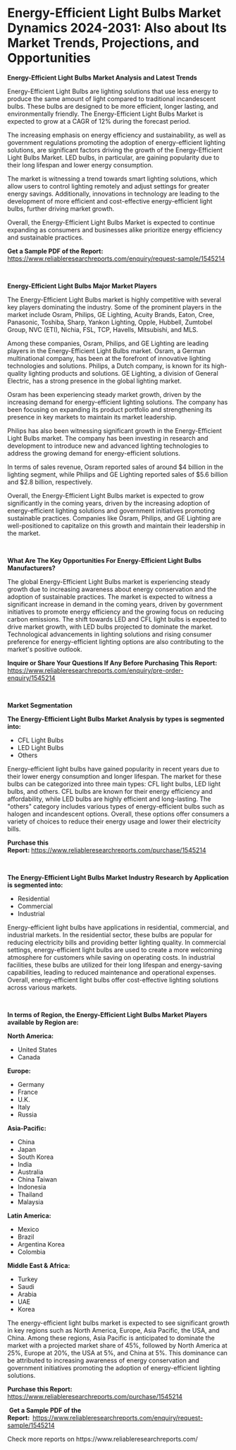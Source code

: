 <p><h1>Energy-Efficient Light Bulbs Market Dynamics 2024-2031: Also about Its Market Trends, Projections, and Opportunities</h1></p><p><strong>Energy-Efficient Light Bulbs Market Analysis and Latest Trends</strong></p>
<p><p>Energy-Efficient Light Bulbs are lighting solutions that use less energy to produce the same amount of light compared to traditional incandescent bulbs. These bulbs are designed to be more efficient, longer lasting, and environmentally friendly. The Energy-Efficient Light Bulbs Market is expected to grow at a CAGR of 12% during the forecast period.</p><p>The increasing emphasis on energy efficiency and sustainability, as well as government regulations promoting the adoption of energy-efficient lighting solutions, are significant factors driving the growth of the Energy-Efficient Light Bulbs Market. LED bulbs, in particular, are gaining popularity due to their long lifespan and lower energy consumption.</p><p>The market is witnessing a trend towards smart lighting solutions, which allow users to control lighting remotely and adjust settings for greater energy savings. Additionally, innovations in technology are leading to the development of more efficient and cost-effective energy-efficient light bulbs, further driving market growth.</p><p>Overall, the Energy-Efficient Light Bulbs Market is expected to continue expanding as consumers and businesses alike prioritize energy efficiency and sustainable practices.</p></p>
<p><strong>Get a Sample PDF of the Report:&nbsp;</strong> <a href="https://www.reliableresearchreports.com/enquiry/request-sample/1545214">https://www.reliableresearchreports.com/enquiry/request-sample/1545214</a></p>
<p>&nbsp;</p>
<p><strong>Energy-Efficient Light Bulbs Major Market Players</strong></p>
<p><p>The Energy-Efficient Light Bulbs market is highly competitive with several key players dominating the industry. Some of the prominent players in the market include Osram, Philips, GE Lighting, Acuity Brands, Eaton, Cree, Panasonic, Toshiba, Sharp, Yankon Lighting, Opple, Hubbell, Zumtobel Group, NVC (ETI), Nichia, FSL, TCP, Havells, Mitsubishi, and MLS. </p><p>Among these companies, Osram, Philips, and GE Lighting are leading players in the Energy-Efficient Light Bulbs market. Osram, a German multinational company, has been at the forefront of innovative lighting technologies and solutions. Philips, a Dutch company, is known for its high-quality lighting products and solutions. GE Lighting, a division of General Electric, has a strong presence in the global lighting market.</p><p>Osram has been experiencing steady market growth, driven by the increasing demand for energy-efficient lighting solutions. The company has been focusing on expanding its product portfolio and strengthening its presence in key markets to maintain its market leadership.</p><p>Philips has also been witnessing significant growth in the Energy-Efficient Light Bulbs market. The company has been investing in research and development to introduce new and advanced lighting technologies to address the growing demand for energy-efficient solutions.</p><p>In terms of sales revenue, Osram reported sales of around $4 billion in the lighting segment, while Philips and GE Lighting reported sales of $5.6 billion and $2.8 billion, respectively.</p><p>Overall, the Energy-Efficient Light Bulbs market is expected to grow significantly in the coming years, driven by the increasing adoption of energy-efficient lighting solutions and government initiatives promoting sustainable practices. Companies like Osram, Philips, and GE Lighting are well-positioned to capitalize on this growth and maintain their leadership in the market.</p></p>
<p>&nbsp;</p>
<p><strong>What Are The Key Opportunities For Energy-Efficient Light Bulbs Manufacturers?</strong></p>
<p><p>The global Energy-Efficient Light Bulbs market is experiencing steady growth due to increasing awareness about energy conservation and the adoption of sustainable practices. The market is expected to witness a significant increase in demand in the coming years, driven by government initiatives to promote energy efficiency and the growing focus on reducing carbon emissions. The shift towards LED and CFL light bulbs is expected to drive market growth, with LED bulbs projected to dominate the market. Technological advancements in lighting solutions and rising consumer preference for energy-efficient lighting options are also contributing to the market's positive outlook.</p></p>
<p><strong>Inquire or Share Your Questions If Any Before Purchasing This Report:</strong> <a href="https://www.reliableresearchreports.com/enquiry/pre-order-enquiry/1545214">https://www.reliableresearchreports.com/enquiry/pre-order-enquiry/1545214</a></p>
<p>&nbsp;</p>
<p><strong>Market Segmentation</strong></p>
<p><strong>The Energy-Efficient Light Bulbs Market Analysis by types is segmented into:</strong></p>
<p><ul><li>CFL Light Bulbs</li><li>LED Light Bulbs</li><li>Others</li></ul></p>
<p><p>Energy-efficient light bulbs have gained popularity in recent years due to their lower energy consumption and longer lifespan. The market for these bulbs can be categorized into three main types: CFL light bulbs, LED light bulbs, and others. CFL bulbs are known for their energy efficiency and affordability, while LED bulbs are highly efficient and long-lasting. The "others" category includes various types of energy-efficient bulbs such as halogen and incandescent options. Overall, these options offer consumers a variety of choices to reduce their energy usage and lower their electricity bills.</p></p>
<p><strong>Purchase this Report:&nbsp;</strong><a href="https://www.reliableresearchreports.com/purchase/1545214">https://www.reliableresearchreports.com/purchase/1545214</a></p>
<p>&nbsp;</p>
<p><strong>The Energy-Efficient Light Bulbs Market Industry Research by Application is segmented into:</strong></p>
<p><ul><li>Residential</li><li>Commercial</li><li>Industrial</li></ul></p>
<p><p>Energy-efficient light bulbs have applications in residential, commercial, and industrial markets. In the residential sector, these bulbs are popular for reducing electricity bills and providing better lighting quality. In commercial settings, energy-efficient light bulbs are used to create a more welcoming atmosphere for customers while saving on operating costs. In industrial facilities, these bulbs are utilized for their long lifespan and energy-saving capabilities, leading to reduced maintenance and operational expenses. Overall, energy-efficient light bulbs offer cost-effective lighting solutions across various markets.</p></p>
<p>&nbsp;</p>
<p><strong>In terms of Region, the Energy-Efficient Light Bulbs Market Players available by Region are:</strong></p>
<p>
    <p> <strong> North America: </strong>
        <ul>
            <li>United States</li>
            <li>Canada</li>
        </ul>
        </p> 
    <p> <strong> Europe: </strong>
        <ul>
            <li>Germany</li>
            <li>France</li>
            <li>U.K.</li>
            <li>Italy</li>
            <li>Russia</li>
        </ul>
        </p> 
    <p> <strong> Asia-Pacific: </strong>
        <ul>
            <li>China</li>
            <li>Japan</li>
            <li>South Korea</li>
            <li>India</li>
            <li>Australia</li>
            <li>China Taiwan</li>
            <li>Indonesia</li>
            <li>Thailand</li>
            <li>Malaysia</li>
        </ul>
        </p> 
    <p> <strong> Latin America: </strong>
        <ul>
            <li>Mexico</li>
            <li>Brazil</li>
            <li>Argentina Korea</li>
            <li>Colombia</li>
        </ul>
        </p> 
    <p> <strong> Middle East & Africa: </strong>
        <ul>
            <li>Turkey</li>
            <li>Saudi</li>
            <li>Arabia</li>
            <li>UAE</li>
            <li>Korea</li>
        </ul>
    </p>
    </p>
<p><p>The energy-efficient light bulbs market is expected to see significant growth in key regions such as North America, Europe, Asia Pacific, the USA, and China. Among these regions, Asia Pacific is anticipated to dominate the market with a projected market share of 45%, followed by North America at 25%, Europe at 20%, the USA at 5%, and China at 5%. This dominance can be attributed to increasing awareness of energy conservation and government initiatives promoting the adoption of energy-efficient lighting solutions.</p></p>
<p><strong>Purchase this Report: </strong><a href="https://www.reliableresearchreports.com/purchase/1545214">https://www.reliableresearchreports.com/purchase/1545214</a></p>
<p>&nbsp;<strong>Get a Sample PDF of the Report:&nbsp;&nbsp;</strong><a href="https://www.reliableresearchreports.com/enquiry/request-sample/1545214">https://www.reliableresearchreports.com/enquiry/request-sample/1545214</a></p>
<p><strong></strong></p>
<p>Check more reports on https://www.reliableresearchreports.com/</p>